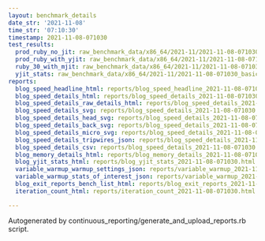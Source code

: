 ```yaml
---
layout: benchmark_details
date_str: '2021-11-08'
time_str: '07:10:30'
timestamp: 2021-11-08-071030
test_results:
  prod_ruby_no_jit: raw_benchmark_data/x86_64/2021-11/2021-11-08-071030_basic_benchmark_prod_ruby_no_jit.json
  prod_ruby_with_yjit: raw_benchmark_data/x86_64/2021-11/2021-11-08-071030_basic_benchmark_prod_ruby_with_yjit.json
  ruby_30_with_mjit: raw_benchmark_data/x86_64/2021-11/2021-11-08-071030_basic_benchmark_ruby_30_with_mjit.json
  yjit_stats: raw_benchmark_data/x86_64/2021-11/2021-11-08-071030_basic_benchmark_yjit_stats.json
reports:
  blog_speed_headline_html: reports/blog_speed_headline_2021-11-08-071030.html
  blog_speed_details_html: reports/blog_speed_details_2021-11-08-071030.html
  blog_speed_details_raw_details_html: reports/blog_speed_details_2021-11-08-071030.raw_details.html
  blog_speed_details_svg: reports/blog_speed_details_2021-11-08-071030.svg
  blog_speed_details_head_svg: reports/blog_speed_details_2021-11-08-071030.head.svg
  blog_speed_details_back_svg: reports/blog_speed_details_2021-11-08-071030.back.svg
  blog_speed_details_micro_svg: reports/blog_speed_details_2021-11-08-071030.micro.svg
  blog_speed_details_tripwires_json: reports/blog_speed_details_2021-11-08-071030.tripwires.json
  blog_speed_details_csv: reports/blog_speed_details_2021-11-08-071030.csv
  blog_memory_details_html: reports/blog_memory_details_2021-11-08-071030.html
  blog_yjit_stats_html: reports/blog_yjit_stats_2021-11-08-071030.html
  variable_warmup_warmup_settings_json: reports/variable_warmup_2021-11-08-071030.warmup_settings.json
  variable_warmup_stats_of_interest_json: reports/variable_warmup_2021-11-08-071030.stats_of_interest.json
  blog_exit_reports_bench_list_html: reports/blog_exit_reports_2021-11-08-071030.bench_list.html
  iteration_count_html: reports/iteration_count_2021-11-08-071030.html

---
```

Autogenerated by continuous_reporting/generate_and_upload_reports.rb script.

